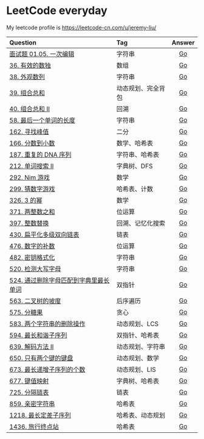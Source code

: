 # LeetCode everyday

My leetcode profile is https://leetcode-cn.com/u/jeremy-liu/

| Question                                                                                                               | Tag                |                                Answer                                 |
| :--------------------------------------------------------------------------------------------------------------------- | :----------------- | :-------------------------------------------------------------------: |
| [面试题 01.05. 一次编辑](https://leetcode-cn.com/problems/one-away-lcci/)                                              | 字符串             | [Go](https://github.com/Ksloveyuan/leetcode/blob/main/pb_01.01_go.md) |
| [36. 有效的数独](https://leetcode-cn.com/problems/valid-sudoku/)                                                       | 数组               |    [Go](https://github.com/Ksloveyuan/leetcode/blob/main/36_go.md)    |
| [38. 外观数列](https://leetcode-cn.com/problems/count-and-say/)                                                        | 字符串             |    [Go](https://github.com/Ksloveyuan/leetcode/blob/main/38_go.md)    |
| [39. 组合总和](https://leetcode-cn.com/problems/combination-sum/)                                                      | 动态规划、完全背包 |    [Go](https://github.com/Ksloveyuan/leetcode/blob/main/39_go.md)    |
| [40. 组合总和 II](https://leetcode-cn.com/problems/combination-sum-ii/)                                                | 回溯               |    [Go](https://github.com/Ksloveyuan/leetcode/blob/main/40_go.md)    |
| [58. 最后一个单词的长度](https://leetcode-cn.com/problems/length-of-last-word/)                                        | 字符串             |    [Go](https://github.com/Ksloveyuan/leetcode/blob/main/58_go.md)    |
| [162. 寻找峰值](https://leetcode-cn.com/problems/find-peak-element/)                                                   | 二分               |   [Go](https://github.com/Ksloveyuan/leetcode/blob/main/162_go.md)    |
| [166. 分数到小数](https://leetcode-cn.com/problems/fraction-to-recurring-decimal/)                                     | 数学、哈希表       |   [Go](https://github.com/Ksloveyuan/leetcode/blob/main/166_go.md)    |
| [187. 重复的 DNA 序列](https://leetcode-cn.com/problems/repeated-dna-sequences/)                                       | 字符串、哈希表     |   [Go](https://github.com/Ksloveyuan/leetcode/blob/main/187_go.md)    |
| [212. 单词搜索 II](https://leetcode-cn.com/problems/word-search-ii/)                                                   | 字典树、DFS        |   [Go](https://github.com/Ksloveyuan/leetcode/blob/main/212_go.md)    |
| [292. Nim 游戏](https://leetcode-cn.com/problems/nim-game/)                                                            | 数学               |   [Go](https://github.com/Ksloveyuan/leetcode/blob/main/292_go.md)    |
| [299. 猜数字游戏](https://leetcode-cn.com/problems/bulls-and-cows/)                                                    | 哈希表、计数       |   [Go](https://github.com/Ksloveyuan/leetcode/blob/main/299_go.md)    |
| [326. 3 的幂](https://leetcode-cn.com/problems/power-of-three/)                                                        | 数学               |   [Go](https://github.com/Ksloveyuan/leetcode/blob/main/326_go.md)    |
| [371. 两整数之和](https://leetcode-cn.com/problems/sum-of-two-integers/)                                               | 位运算             |   [Go](https://github.com/Ksloveyuan/leetcode/blob/main/371_go.md)    |
| [397. 整数替换](https://leetcode-cn.com/problems/integer-replacement/)                                                 | 回溯、记忆化搜索   |   [Go](https://github.com/Ksloveyuan/leetcode/blob/main/397_go.md)    |
| [430. 扁平化多级双向链表](https://leetcode-cn.com/problems/flatten-a-multilevel-doubly-linked-list/)                   | 链表               |   [Go](https://github.com/Ksloveyuan/leetcode/blob/main/430_go.md)    |
| [476. 数字的补数](https://leetcode-cn.com/problems/number-complement/)                                                 | 位运算             |   [Go](https://github.com/Ksloveyuan/leetcode/blob/main/476_go.md)    |
| [482. 密钥格式化](https://leetcode-cn.com/problems/license-key-formatting/)                                            | 字符串             |   [Go](https://github.com/Ksloveyuan/leetcode/blob/main/482_go.md)    |
| [520. 检测大写字母](https://leetcode-cn.com/problems/detect-capital/)                                                  | 字符串             |   [Go](https://github.com/Ksloveyuan/leetcode/blob/main/520_go.md)    |
| [524. 通过删除字母匹配到字典里最长单词](https://leetcode-cn.com/problems/longest-word-in-dictionary-through-deleting/) | 双指针             |   [Go](https://github.com/Ksloveyuan/leetcode/blob/main/524_go.md)    |
| [563. 二叉树的坡度](https://leetcode-cn.com/problems/binary-tree-tilt/)                                                | 后序遍历           |   [Go](https://github.com/Ksloveyuan/leetcode/blob/main/563_go.md)    |
| [575. 分糖果](https://leetcode-cn.com/problems/distribute-candies/)                                                    | 贪心               |   [Go](https://github.com/Ksloveyuan/leetcode/blob/main/575_go.md)    |
| [583. 两个字符串的删除操作](https://leetcode-cn.com/problems/delete-operation-for-two-strings/)                        | 动态规划、LCS      |   [Go](https://github.com/Ksloveyuan/leetcode/blob/main/583_go.md)    |
| [594. 最长和谐子序列](https://leetcode-cn.com/problems/longest-harmonious-subsequence/)                                | 双指针、哈希表     |   [Go](https://github.com/Ksloveyuan/leetcode/blob/main/594_go.md)    |
| [639. 解码方法 II](https://leetcode-cn.com/problems/decode-ways-ii/)                                                   | 动态规划、字符串   |   [Go](https://github.com/Ksloveyuan/leetcode/blob/main/639_go.md)    |
| [650. 只有两个键的键盘](https://leetcode-cn.com/problems/2-keys-keyboard/)                                             | 动态规划、数学     |   [Go](https://github.com/Ksloveyuan/leetcode/blob/main/650_go.md)    |
| [673. 最长递增子序列的个数](https://leetcode-cn.com/problems/number-of-longest-increasing-subsequence/)                | 动态规划、LIS      |   [Go](https://github.com/Ksloveyuan/leetcode/blob/main/673_go.md)    |
| [677. 键值映射](https://leetcode-cn.com/problems/map-sum-pairs/)                                                       | 字典树、哈希表     |   [Go](https://github.com/Ksloveyuan/leetcode/blob/main/677_go.md)    |
| [725. 分隔链表](https://leetcode-cn.com/problems/split-linked-list-in-parts/)                                          | 链表               |   [Go](https://github.com/Ksloveyuan/leetcode/blob/main/725_go.md)    |
| [859. 亲密字符串](https://leetcode-cn.com/problems/buddy-strings/)                                                     | 哈希表             |   [Go](https://github.com/Ksloveyuan/leetcode/blob/main/859_go.md)    |
| [1218. 最长定差子序列](https://leetcode-cn.com/problems/longest-arithmetic-subsequence-of-given-difference/)           | 哈希表、动态规划   |   [Go](https://github.com/Ksloveyuan/leetcode/blob/main/1218_go.md)   |
| [1436. 旅行终点站](https://leetcode-cn.com/problems/destination-city/)                                                 | 哈希表             |   [Go](https://github.com/Ksloveyuan/leetcode/blob/main/1436_go.md)   |
